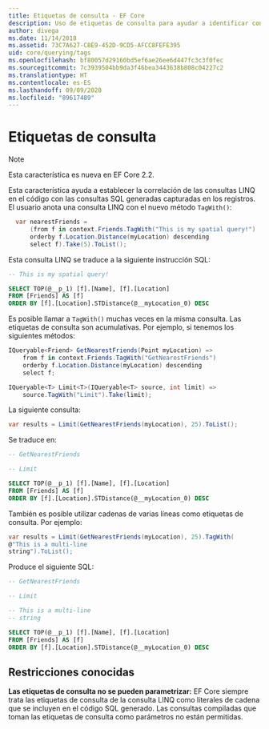 ```yaml
---
title: Etiquetas de consulta - EF Core
description: Uso de etiquetas de consulta para ayudar a identificar consultas específicas en los mensajes de registro que emite Entity Framework Core
author: divega
ms.date: 11/14/2018
ms.assetid: 73C7A627-C8E9-452D-9CD5-AFCC8FEFE395
uid: core/querying/tags
ms.openlocfilehash: bf80057d29160bd5ef6ae26ee6d447fc3c3f0fec
ms.sourcegitcommit: 7c3939504bb9da3f46bea3443638b808c04227c2
ms.translationtype: HT
ms.contentlocale: es-ES
ms.lasthandoff: 09/09/2020
ms.locfileid: "89617489"
---
```

# <a name="query-tags"></a>Etiquetas de consulta

> [!NOTE]
> Esta característica es nueva en EF Core 2.2.

Esta característica ayuda a establecer la correlación de las consultas LINQ en el código con las consultas SQL generadas capturadas en los registros.
El usuario anota una consulta LINQ con el nuevo método `TagWith()`:

``` csharp
  var nearestFriends =
      (from f in context.Friends.TagWith("This is my spatial query!")
      orderby f.Location.Distance(myLocation) descending
      select f).Take(5).ToList();
```

Esta consulta LINQ se traduce a la siguiente instrucción SQL:

``` sql
-- This is my spatial query!

SELECT TOP(@__p_1) [f].[Name], [f].[Location]
FROM [Friends] AS [f]
ORDER BY [f].[Location].STDistance(@__myLocation_0) DESC
```

Es posible llamar a `TagWith()` muchas veces en la misma consulta.
Las etiquetas de consulta son acumulativas.
Por ejemplo, si tenemos los siguientes métodos:

``` csharp
IQueryable<Friend> GetNearestFriends(Point myLocation) =>
    from f in context.Friends.TagWith("GetNearestFriends")
    orderby f.Location.Distance(myLocation) descending
    select f;

IQueryable<T> Limit<T>(IQueryable<T> source, int limit) =>
    source.TagWith("Limit").Take(limit);
```

La siguiente consulta:

``` csharp
var results = Limit(GetNearestFriends(myLocation), 25).ToList();
```

Se traduce en:

``` sql
-- GetNearestFriends

-- Limit

SELECT TOP(@__p_1) [f].[Name], [f].[Location]
FROM [Friends] AS [f]
ORDER BY [f].[Location].STDistance(@__myLocation_0) DESC
```

También es posible utilizar cadenas de varias líneas como etiquetas de consulta.
Por ejemplo:

``` csharp
var results = Limit(GetNearestFriends(myLocation), 25).TagWith(
@"This is a multi-line
string").ToList();
```

Produce el siguiente SQL:

``` sql
-- GetNearestFriends

-- Limit

-- This is a multi-line
-- string

SELECT TOP(@__p_1) [f].[Name], [f].[Location]
FROM [Friends] AS [f]
ORDER BY [f].[Location].STDistance(@__myLocation_0) DESC
```

## <a name="known-limitations"></a>Restricciones conocidas

**Las etiquetas de consulta no se pueden parametrizar:** EF Core siempre trata las etiquetas de consulta de la consulta LINQ como literales de cadena que se incluyen en el código SQL generado.
Las consultas compiladas que toman las etiquetas de consulta como parámetros no están permitidas.
